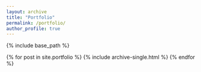 ```yaml
---
layout: archive
title: "Portfolio"
permalink: /portfolio/
author_profile: true
---
```

{% include base_path %}


{% for post in site.portfolio %}
  {% include archive-single.html %}
{% endfor %}
